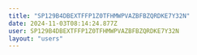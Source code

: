 ```yaml
---
title: "SP129B4DBEXTFFP1Z0TFHMWPVAZBFBZQRDKE7Y32N"
date: 2024-11-03T08:14:24.877Z
user: SP129B4DBEXTFFP1Z0TFHMWPVAZBFBZQRDKE7Y32N
layout: "users"
---
```

    